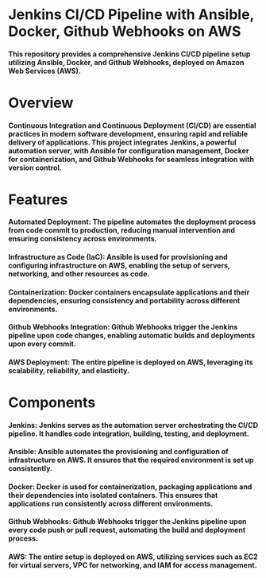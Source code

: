 <h1>Jenkins CI/CD Pipeline with Ansible, Docker, Github Webhooks on AWS</h1>

<h4>This repository provides a comprehensive Jenkins CI/CD pipeline setup utilizing Ansible, Docker, and Github Webhooks, deployed on Amazon Web Services (AWS).</h4>

<h1>Overview</h1>

<h4>Continuous Integration and Continuous Deployment (CI/CD) are essential practices in modern software development, ensuring rapid and reliable delivery of applications. This project integrates Jenkins, a powerful automation server, with Ansible for configuration management, Docker for containerization, and Github Webhooks for seamless integration with version control.</h4>

<h1>Features</h1>

<h4>Automated Deployment: The pipeline automates the deployment process from code commit to production, reducing manual intervention and ensuring consistency across environments.


<h4>Infrastructure as Code (IaC): Ansible is used for provisioning and configuring infrastructure on AWS, enabling the setup of servers, networking, and other resources as code.</h4>

<h4>Containerization: Docker containers encapsulate applications and their dependencies, ensuring consistency and portability across different environments.</h4>

<h4>Github Webhooks Integration: Github Webhooks trigger the Jenkins pipeline upon code changes, enabling automatic builds and deployments upon every commit.</h4>

<h4>AWS Deployment: The entire pipeline is deployed on AWS, leveraging its scalability, reliability, and elasticity.</h4>


<h1>Components</h1>

<h4>Jenkins: Jenkins serves as the automation server orchestrating the CI/CD pipeline. It handles code integration, building, testing, and deployment.</h4>

<h4>Ansible: Ansible automates the provisioning and configuration of infrastructure on AWS. It ensures that the required environment is set up consistently.</h4>

<h4>Docker: Docker is used for containerization, packaging applications and their dependencies into isolated containers. This ensures that applications run consistently across different environments.</h4>

<h4>Github Webhooks: Github Webhooks trigger the Jenkins pipeline upon every code push or pull request, automating the build and deployment process.</h4>

<h4>AWS: The entire setup is deployed on AWS, utilizing services such as EC2 for virtual servers, VPC for networking, and IAM for access management.</h4>

